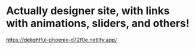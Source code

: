 # Actually designer site, with links with animations, sliders, and others!
https://delightful-phoenix-d72f0e.netlify.app/
